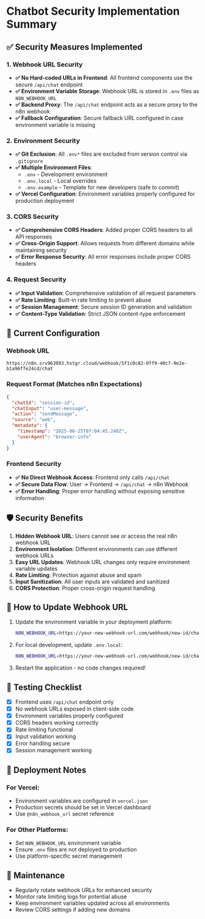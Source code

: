 # Chatbot Security Implementation Summary

## ✅ Security Measures Implemented

### 1. Webhook URL Security
- **✅ No Hard-coded URLs in Frontend**: All frontend components use the secure `/api/chat` endpoint
- **✅ Environment Variable Storage**: Webhook URL is stored in `.env` files as `N8N_WEBHOOK_URL`
- **✅ Backend Proxy**: The `/api/chat` endpoint acts as a secure proxy to the n8n webhook
- **✅ Fallback Configuration**: Secure fallback URL configured in case environment variable is missing

### 2. Environment Security
- **✅ Git Exclusion**: All `.env*` files are excluded from version control via `.gitignore`
- **✅ Multiple Environment Files**: 
  - `.env` - Development environment
  - `.env.local` - Local overrides
  - `.env.example` - Template for new developers (safe to commit)
- **✅ Vercel Configuration**: Environment variables properly configured for production deployment

### 3. CORS Security
- **✅ Comprehensive CORS Headers**: Added proper CORS headers to all API responses
- **✅ Cross-Origin Support**: Allows requests from different domains while maintaining security
- **✅ Error Response Security**: All error responses include proper CORS headers

### 4. Request Security
- **✅ Input Validation**: Comprehensive validation of all request parameters
- **✅ Rate Limiting**: Built-in rate limiting to prevent abuse
- **✅ Session Management**: Secure session ID generation and validation
- **✅ Content-Type Validation**: Strict JSON content-type enforcement

## 🔧 Current Configuration

### Webhook URL
```
https://n8n.srv963093.hstgr.cloud/webhook/5f1c0c82-0ff9-40c7-9e2e-b1a96ffe24cd/chat
```

### Request Format (Matches n8n Expectations)
```json
{
  "chatId": "session-id",
  "chatInput": "user-message",
  "action": "sendMessage",
  "source": "web",
  "metadata": {
    "timestamp": "2025-08-25T07:04:45.248Z",
    "userAgent": "browser-info"
  }
}
```

### Frontend Security
- **✅ No Direct Webhook Access**: Frontend only calls `/api/chat`
- **✅ Secure Data Flow**: User → Frontend → `/api/chat` → n8n Webhook
- **✅ Error Handling**: Proper error handling without exposing sensitive information

## 🛡️ Security Benefits

1. **Hidden Webhook URL**: Users cannot see or access the real n8n webhook URL
2. **Environment Isolation**: Different environments can use different webhook URLs
3. **Easy URL Updates**: Webhook URL changes only require environment variable updates
4. **Rate Limiting**: Protection against abuse and spam
5. **Input Sanitization**: All user inputs are validated and sanitized
6. **CORS Protection**: Proper cross-origin request handling

## 🔄 How to Update Webhook URL

1. Update the environment variable in your deployment platform:
   ```bash
   N8N_WEBHOOK_URL=https://your-new-webhook-url.com/webhook/new-id/chat
   ```

2. For local development, update `.env.local`:
   ```bash
   N8N_WEBHOOK_URL=https://your-new-webhook-url.com/webhook/new-id/chat
   ```

3. Restart the application - no code changes required!

## 🧪 Testing Checklist

- [x] Frontend uses `/api/chat` endpoint only
- [x] No webhook URLs exposed in client-side code
- [x] Environment variables properly configured
- [x] CORS headers working correctly
- [x] Rate limiting functional
- [x] Input validation working
- [x] Error handling secure
- [x] Session management working

## 🚀 Deployment Notes

### For Vercel:
- Environment variables are configured in `vercel.json`
- Production secrets should be set in Vercel dashboard
- Use `@n8n_webhook_url` secret reference

### For Other Platforms:
- Set `N8N_WEBHOOK_URL` environment variable
- Ensure `.env` files are not deployed to production
- Use platform-specific secret management

## 📝 Maintenance

- Regularly rotate webhook URLs for enhanced security
- Monitor rate limiting logs for potential abuse
- Keep environment variables updated across all environments
- Review CORS settings if adding new domains